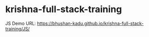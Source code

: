 # krishna-full-stack-training

JS Demo URL: https://bhushan-kadu.github.io/krishna-full-stack-training/JS/

